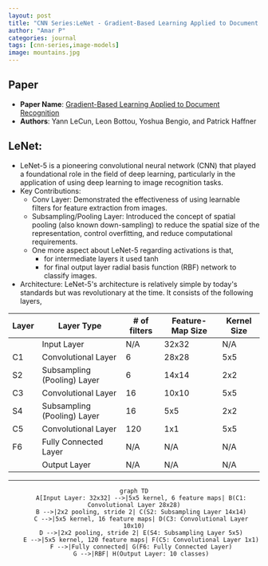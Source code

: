 ```yaml
---
layout: post
title: "CNN Series:LeNet - Gradient-Based Learning Applied to Document Recognition"
author: "Amar P"
categories: journal
tags: [cnn-series,image-models]
image: mountains.jpg
---
```


## Paper

- **Paper Name**: [Gradient-Based Learning Applied to Document Recognition](http://vision.stanford.edu/cs598_spring07/papers/Lecun98.pdf)
- **Authors**: Yann LeCun, Leon Bottou, Yoshua Bengio, and Patrick Haffner

## LeNet:
- LeNet-5 is a pioneering convolutional neural network (CNN) that played a foundational role in the field of deep learning, particularly in the application of using deep learning to image recognition tasks.
- Key Contributions:
  - Conv Layer: Demonstrated the effectiveness of using learnable filters for feature extraction from images.
  - Subsampling/Pooling Layer: Introduced the concept of spatial pooling (also known down-sampling) to reduce the spatial size of the representation, control overfitting, and reduce computational requirements.
  - One more aspect about LeNet-5 regarding activations is that,
    - for intermediate layers it used tanh
    - for final output layer radial basis function (RBF) network to classify images.
- Architecture: LeNet-5's architecture is relatively simple by today's standards but was revolutionary at the time. It consists of the following layers,

| Layer | Layer Type                | # of filters | Feature-Map Size | Kernel Size |
|-------|---------------------------|-------------------|------------------|-------------|
|       | Input Layer               | N/A               | 32x32            | N/A         |
| C1    | Convolutional Layer       | 6                 | 28x28            | 5x5         |
| S2    | Subsampling (Pooling) Layer| 6                 | 14x14            | 2x2         |
| C3    | Convolutional Layer       | 16                | 10x10            | 5x5         |
| S4    | Subsampling (Pooling) Layer| 16                | 5x5              | 2x2         |
| C5    | Convolutional Layer       | 120               | 1x1              | 5x5         |
| F6    | Fully Connected Layer     | N/A               | N/A              | N/A         |
|       | Output Layer              | N/A               | N/A              | N/A         |
---
<div align="center">

```mermaid
graph TD
    A[Input Layer: 32x32] -->|5x5 kernel, 6 feature maps| B(C1: Convolutional Layer 28x28)
    B -->|2x2 pooling, stride 2| C(S2: Subsampling Layer 14x14)
    C -->|5x5 kernel, 16 feature maps| D(C3: Convolutional Layer 10x10)
    D -->|2x2 pooling, stride 2| E(S4: Subsampling Layer 5x5)
    E -->|5x5 kernel, 120 feature maps| F(C5: Convolutional Layer 1x1)
    F -->|Fully connected| G(F6: Fully Connected Layer)
    G -->|RBF| H(Output Layer: 10 classes)

```
</div>

